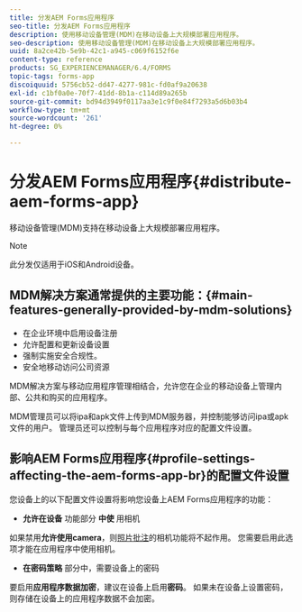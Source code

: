 ```yaml
---
title: 分发AEM Forms应用程序
seo-title: 分发AEM Forms应用程序
description: 使用移动设备管理(MDM)在移动设备上大规模部署应用程序。
seo-description: 使用移动设备管理(MDM)在移动设备上大规模部署应用程序。
uuid: 8a2ce42b-5e9b-42c1-a945-c069f6152f6e
content-type: reference
products: SG_EXPERIENCEMANAGER/6.4/FORMS
topic-tags: forms-app
discoiquuid: 5756cb52-dd47-4277-981c-fd0af9a20638
exl-id: c1bf0a0e-70f7-41dd-8b1a-c114d89a265b
source-git-commit: bd94d3949f0117aa3e1c9f0e84f7293a5d6b03b4
workflow-type: tm+mt
source-wordcount: '261'
ht-degree: 0%

---
```


# 分发AEM Forms应用程序{#distribute-aem-forms-app}

移动设备管理(MDM)支持在移动设备上大规模部署应用程序。

>[!NOTE]
>
>此分发仅适用于iOS和Android设备。

## MDM解决方案通常提供的主要功能：{#main-features-generally-provided-by-mdm-solutions}

* 在企业环境中启用设备注册
* 允许配置和更新设备设置
* 强制实施安全合规性。
* 安全地移动访问公司资源

MDM解决方案与移动应用程序管理相结合，允许您在企业的移动设备上管理内部、公共和购买的应用程序。

MDM管理员可以将ipa和apk文件上传到MDM服务器，并控制能够访问ipa或apk文件的用户。 管理员还可以控制与每个应用程序对应的配置文件设置。

## 影响AEM Forms应用程序{#profile-settings-affecting-the-aem-forms-app-br}的配置文件设置

您设备上的以下配置文件设置将影响您设备上AEM Forms应用程序的功能：

* **允许在设备** 功能部分 **中使** 用相机

如果禁用&#x200B;**允许使用camera**，则[照片批注](/help/forms/using/add-attachments.md)的相机功能将不起作用。 您需要启用此选项才能在应用程序中使用相机。

* **在密码策略** 部分中，需要设备上的密码

要启用&#x200B;**应用程序数据加密**，建议在设备上启用&#x200B;**密码**。 如果未在设备上设置密码，则存储在设备上的应用程序数据不会加密。
